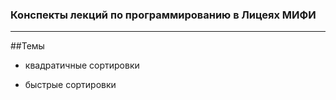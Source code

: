 ### Конспекты лекций по программированию в Лицеях МИФИ

---

##Темы

- квадратичные сортировки

- быстрые сортировки
